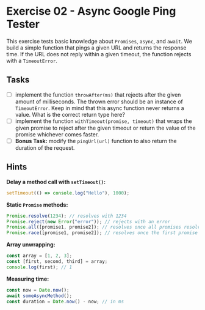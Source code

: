 # Exercise 02 - Async Google Ping Tester

This exercise tests basic knowledge about `Promises`, `async`, and `await`.
We build a simple function that pings a given URL and returns the response time. If the URL does not
reply within a given timeout, the function rejects with a `TimeoutError`.

## Tasks

- [ ] implement the function `throwAfter(ms)` that rejects after the given amount of milliseconds.
  The thrown error should be an instance of `TimeoutError`. Keep in mind that this async function
  never returns a value. What is the correct return type here?
- [ ] implement the function `withTimeout(promise, timeout)` that wraps the given promise to reject
  after the given timeout or return the value of the promise whichever comes faster.
- [ ] **Bonus Task:** modify the `pingUrl(url)` function to also return the duration of the request.

## Hints

**Delay a method call with `setTimeout()`:**

```typescript
setTimeout(() => console.log("Hello"), 1000);
```

**Static `Promise` methods:**

```typescript
Promise.resolve(1234); // resolves with 1234
Promise.reject(new Error("error")); // rejects with an error
Promise.all([promise1, promise2]); // resolves once all promises resolve, rejects if one rejects
Promise.race([promise1, promise2]); // resolves once the first promise resolves, rejects if the first rejects
```

**Array unwrapping:**

```typescript
const array = [1, 2, 3];
const [first, second, third] = array;
console.log(first); // 1
```

**Measuring time:**

```typescript
const now = Date.now();
await someAsyncMethod();
const duration = Date.now() - now; // in ms
```